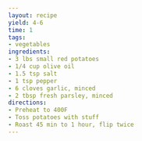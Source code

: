 ```yaml
---
layout: recipe
yield: 4-6
time: 1
tags:
- vegetables
ingredients:
- 3 lbs small red potatoes
- 1/4 cup olive oil
- 1.5 tsp salt
- 1 tsp pepper
- 6 cloves garlic, minced
- 2 tbsp fresh parsley, minced
directions:
- Preheat to 400F
- Toss potatoes with stuff
- Roast 45 min to 1 hour, flip twice
---
```

